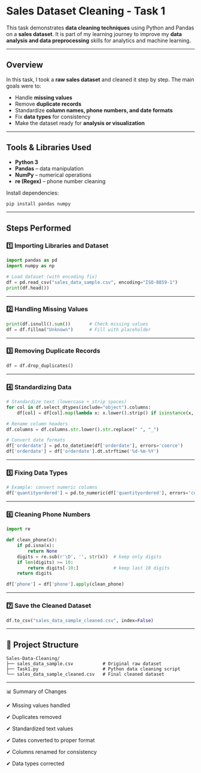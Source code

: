 
#  Sales Dataset Cleaning - Task 1

This task demonstrates **data cleaning techniques** using Python and Pandas on a **sales dataset**. It is part of my learning journey to improve my **data analysis and data preprocessing** skills for analytics and machine learning.

---

##  Overview

In this task, I took a **raw sales dataset** and cleaned it step by step. The main goals were to:

* Handle **missing values**
* Remove **duplicate records**
* Standardize **column names, phone numbers, and date formats**
* Fix **data types** for consistency
* Make the dataset ready for **analysis or visualization**

---

##  Tools & Libraries Used

* **Python 3**
* **Pandas** – data manipulation
* **NumPy** – numerical operations
* **re (Regex)** – phone number cleaning

Install dependencies:

```bash
pip install pandas numpy
```

---

## Steps Performed

### 1️⃣ Importing Libraries and Dataset

```python
import pandas as pd
import numpy as np

# Load dataset (with encoding fix)
df = pd.read_csv("sales_data_sample.csv", encoding="ISO-8859-1")
print(df.head())
```

---

### 2️⃣ Handling Missing Values

```python
print(df.isnull().sum())       # Check missing values
df = df.fillna("Unknown")      # Fill with placeholder
```

---

### 3️⃣ Removing Duplicate Records

```python
df = df.drop_duplicates()
```

---

### 4️⃣ Standardizing Data

```python
# Standardize text (lowercase + strip spaces)
for col in df.select_dtypes(include="object").columns:
    df[col] = df[col].map(lambda x: x.lower().strip() if isinstance(x, str) else x)

# Rename column headers
df.columns = df.columns.str.lower().str.replace(" ", "_")

# Convert date formats
df['orderdate'] = pd.to_datetime(df['orderdate'], errors='coerce')
df['orderdate'] = df['orderdate'].dt.strftime('%d-%m-%Y')
```

---

### 5️⃣ Fixing Data Types

```python
# Example: convert numeric columns
df['quantityordered'] = pd.to_numeric(df['quantityordered'], errors='coerce').astype('Int64')
```

---

### 6️⃣ Cleaning Phone Numbers

```python
import re

def clean_phone(x):
    if pd.isna(x):
        return None
    digits = re.sub(r'\D', '', str(x))  # keep only digits
    if len(digits) >= 10:
        return digits[-10:]             # keep last 10 digits
    return digits

df['phone'] = df['phone'].apply(clean_phone)
```

---

### 7️⃣ Save the Cleaned Dataset

```python
df.to_csv("sales_data_sample_cleaned.csv", index=False)
```

---

## 📂 Project Structure

```
Sales-Data-Cleaning/
├── sales_data_sample.csv           # Original raw dataset
├── Task1.py                        # Python data cleaning script
└── sales_data_sample_cleaned.csv   # Final cleaned dataset
```

---
📊 Summary of Changes

✔ Missing values handled

✔ Duplicates removed

✔ Standardized text values

✔ Dates converted to proper format

✔ Columns renamed for consistency

✔ Data types corrected
